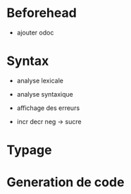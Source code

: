 # Beforehead

- ajouter odoc

# Syntax 

- analyse lexicale
- analyse syntaxique
- affichage des erreurs

- incr decr neg -> sucre

# Typage

# Generation de code